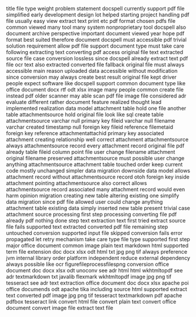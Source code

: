 title file type weight problem statement docspell currently support pdf file simplified early development design lot helped starting project handling pdf file usually easy view extract text print etc pdf format chosen pdfs file common viewed many tool many system nonproprietary tool docspell also document archive perspective important document viewed year hope pdf format best suited therefore document docspell must accessible pdf trivial solution requirement allow pdf file support document type must take care following extracting text converting pdf access original file text extracted source file case conversion lossless since docspell already extract text pdf file ocr text also extracted converted file fallback original file must always accessible main reason uploaded data accessible without modification since conversion may always create best result original file kept driver people expect software like docspell support common document type like office document docx rtf odt xlsx image many people common create file instead pdf older scanner may able scan pdf file image file considered adr evaluate different rather document feature realized thought lead implemented realization data model attachment table hold one file another table attachmentsource hold original file look like sql create table attachmentsource varchar null primary key fileid varchar null filename varchar created timestamp null foreign key fileid reference filemetaid foreign key reference attachmentattachid primary key associated attachment creating relationship well correct attachment attachmentsource always attachmentsource record every attachment record original file pdf already table fileid column point file user change filename attachment original filename preserved attachmentsource must possible user change anything attachmentsource attachment table touched order keep current code mostly unchanged simpler data migration downside data model allows attachment record without attachmentsource record otoh foreign key inside attachment pointing attachmentsource also correct allows attachmentsource record associated many attachment record would even harm opinion migration creating new table altering existing one simplify data migration since pdf file allowed user could change anything attachment table existing data simply inserted new table present trivial case attachment source processing first step processing converting file pdf already pdf nothing done step text extraction text first tried extract source file fails supported text extracted converted pdf file remaining step untouched conversion supported input file skipped conversion fails error propagated let retry mechanism take care type file type supported first step major office document common image plain text markdown html supported term file extension doc docx xlsx odt html txt jpg png tif always preference jvm internal library order platform independent reduce external dependency always possible like ocr figurefileprocessfilespng conversion office document doc docx xlsx odt unoconv see adr html html wkhtmltopdf see adr textmarkdown txt javalib flexmark wkhtmltopdf image jpg png tif tesseract see adr text extraction office document doc docx xlsx apache poi office documends odt apache tika including source html supported extract text converted pdf image jpg png tif tesseract textmarkdown pdf apache pdfbox tesseract link convert html file convert plain text convert office document convert image file extract text file